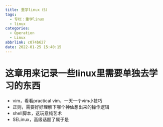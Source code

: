 ```yaml
---
title: 重学linux（5）
tags:
  - 专栏：重学linux
  - linux
categories:
  - Operation
  - Linux
abbrlink: c074b627
date: 2022-01-25 15:40:15
---
```


# 这章用来记录一些linux里需要单独去学习的东西

- vim，看看practical vim，一天一个vim小技巧
- 正则，需要好好理解下哪个神仙想出来的操作逻辑
- shell脚本，这玩意纯艺术
- SELinux，高级话题了属于是
